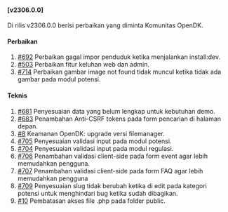 #### [v2306.0.0]

Di rilis v2306.0.0 berisi perbaikan yang diminta Komunitas OpenDK.

#### Perbaikan

1. [#692](https://github.com/OpenSID/OpenDK/issues/692) Perbaikan gagal impor penduduk ketika menjalankan install:dev.
2. [#503](https://github.com/OpenSID/OpenDK/issues/503) Perbaikan fitur keluhan web dan admin.
3. [#714](https://github.com/OpenSID/OpenDK/issues/714) Perbaikan gambar image not found tidak muncul ketika tidak ada gambar pada modul potensi.

#### Teknis

1. [#681](https://github.com/OpenSID/OpenDK/issues/681) Penyesuaian data yang belum lengkap untuk kebutuhan demo.
2. [#683](https://github.com/OpenSID/OpenDK/issues/683) Penambahan Anti-CSRF tokens pada form pencarian di halaman depan.
3. [#8](https://github.com/OpenSID/wiki-keamanan/issues/8) Keamanan OpenDK: upgrade versi filemanager.
4. [#705](https://github.com/OpenSID/OpenDK/issues/705) Penyesuaian validasi input pada modul potensi.
5. [#704](https://github.com/OpenSID/OpenDK/issues/704) Penyesuaian validasi input pada modul regulasi.
6. [#706](https://github.com/OpenSID/OpenDK/issues/706) Penambahan validasi client-side pada form event agar lebih memudahkan pengguna.
7. [#707](https://github.com/OpenSID/OpenDK/issues/707) Penambahan validasi client-side pada form FAQ agar lebih memudahkan pengguna
8. [#709](https://github.com/OpenSID/OpenDK/issues/709) Penyesuaian slug tidak berubah ketika di edit pada kategori potensi untuk menghindari bug ketika sudah dibagikan.
9. [#10](https://github.com/OpenSID/wiki-keamanan/issues/10) Pembatasan akses file .php pada folder public.
